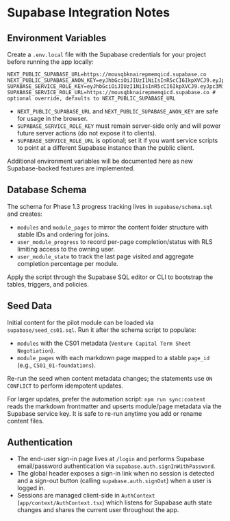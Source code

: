 # Supabase Integration Notes

## Environment Variables

Create a `.env.local` file with the Supabase credentials for your project before running the app locally:

```
NEXT_PUBLIC_SUPABASE_URL=https://mousqbknairepmemqicd.supabase.co
NEXT_PUBLIC_SUPABASE_ANON_KEY=eyJhbGciOiJIUzI1NiIsInR5cCI6IkpXVCJ9.eyJpc3MiOiJzdXBhYmFzZSIsInJlZiI6Im1vdXNxYmtuYWlyZXBtZW1xaWNkIiwicm9sZSI6ImFub24iLCJpYXQiOjE3NjA3NzgyNTksImV4cCI6MjA3NjM1NDI1OX0.M8lXdR3ndaMFoFBPwmsi5ESkvLfxXbC6zRZqh5OtSMc
SUPABASE_SERVICE_ROLE_KEY=eyJhbGciOiJIUzI1NiIsInR5cCI6IkpXVCJ9.eyJpc3MiOiJzdXBhYmFzZSIsInJlZiI6Im1vdXNxYmtuYWlyZXBtZW1xaWNkIiwicm9sZSI6InNlcnZpY2Vfcm9sZSIsImlhdCI6MTc2MDc3ODI1OSwiZXhwIjoyMDc2MzU0MjU5fQ.FdCYgUnEqNthh8V9UTY4VDDgPbbv95NrIkRrPv0IjYg
SUPABASE_SERVICE_ROLE_URL=https://mousqbknairepmemqicd.supabase.co # optional override, defaults to NEXT_PUBLIC_SUPABASE_URL
```

- `NEXT_PUBLIC_SUPABASE_URL` and `NEXT_PUBLIC_SUPABASE_ANON_KEY` are safe for usage in the browser.
- `SUPABASE_SERVICE_ROLE_KEY` must remain server-side only and will power future server actions (do not expose it to clients).
- `SUPABASE_SERVICE_ROLE_URL` is optional; set it if you want service scripts to point at a different Supabase instance than the public client.

Additional environment variables will be documented here as new Supabase-backed features are implemented.

## Database Schema

The schema for Phase 1.3 progress tracking lives in `supabase/schema.sql` and creates:

- `modules` and `module_pages` to mirror the content folder structure with stable IDs and ordering for joins.
- `user_module_progress` to record per-page completion/status with RLS limiting access to the owning user.
- `user_module_state` to track the last page visited and aggregate completion percentage per module.

Apply the script through the Supabase SQL editor or CLI to bootstrap the tables, triggers, and policies.

## Seed Data

Initial content for the pilot module can be loaded via `supabase/seed_cs01.sql`. Run it after the schema script to populate:

- `modules` with the CS01 metadata (`Venture Capital Term Sheet Negotiation`).
- `module_pages` with each markdown page mapped to a stable `page_id` (e.g., `CS01_01-foundations`).

Re-run the seed when content metadata changes; the statements use `ON CONFLICT` to perform idempotent updates.

For larger updates, prefer the automation script: `npm run sync:content` reads the markdown frontmatter and upserts module/page metadata via the Supabase service key. It is safe to re-run anytime you add or rename content files.

## Authentication

- The end-user sign-in page lives at `/login` and performs Supabase email/password authentication via `supabase.auth.signInWithPassword`.
- The global header exposes a sign-in link when no session is detected and a sign-out button (calling `supabase.auth.signOut`) when a user is logged in.
- Sessions are managed client-side in `AuthContext` (`app/context/AuthContext.tsx`) which listens for Supabase auth state changes and shares the current user throughout the app.
